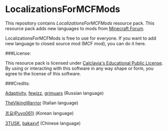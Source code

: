 ﻿LocalizationsForMCFMods
=======================

This repository contains *LocalizationsForMCFMods* resource pack. This resource pack adds new languages to mods from [Minecraft Forum](http://www.minecraftforum.net/).

LocalizationsForMCFMods is free to use for everyone. If you want to add new language to closed source mod (MCF mod), you can do it here.

###License:

This resource pack is licensed under [Calclavia's Educational Public License](https://github.com/Adaptivity/LocalizationsForMCFMods/blob/master/LICENSE.md). By using or interacting with this software in any way shape or form, you agree to the license of this software.

###Credits:

[Adaptivity](https://github.com/Adaptivity), [fewizz](https://github.com/fewizz), [grimuars](https://github.com/grimuars) (Russian language)

[TheVikingWarrior](https://github.com/TheVikingWarrior) (Italian language)

[프요(Puyo061)](https://github.com/Puyo061)  (Korean language)

[3TUSK](https://github.com/3TUSK), [bakaxyf](https://github.com/bakaxyf)  (Chinese language)

